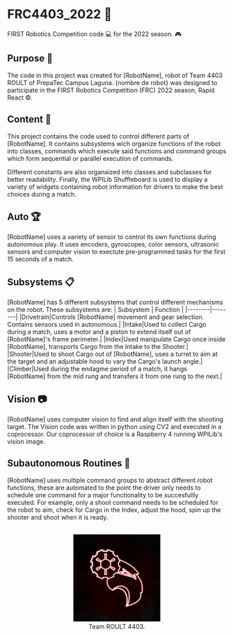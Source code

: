 # FRC4403_2022 :ram:
FIRST Robotics Competition code :computer: for the 2022 season. :video_game: 

## Purpose :wrench:
The code in this project was created for [RobotName], robot of Team 4403 ROULT of PrepaTec Campus Laguna. {nombre de robot} was designed to participate in the FIRST Robotics Competition (FRC) 2022 season, Rapid React :copyright:.

## Content :book:
This project contains the code used to control different parts of [RobotName]. It contains subsystems wich organize functions of the robot into classes, commands which execute said functions and command groups which form sequential or parallel execution of commands. 

Different constants are also organaized into classes and subclasses for better readability. Finally, the WPILib Shuffleboard is used to display a variety of widgets containing robot information for drivers to make the best choices during a match.

## Auto :trophy:
[RobotName] uses a variety of sensor to control its own functions during autonomous play. It uses encoders, gyroscopes, color sensors, ultrasonic sensors and computer vision to exectute pre-programmed tasks for the first 15 seconds of a match. 

## Subsystems :clipboard:
[RobotName] has 5 different subsystems that control different mechanisms on the robot. These subsystems are:
| Subsystem | Function |
|--------|--------|
|Drivetrain|Controls [RobotName] movement and gear selection. Contains sensors used in autonomous.|
|Intake|Used to collect Cargo during a match, uses a motor and a piston to extend itself out of [RobotName]'s frame perimeter.|
|Index|Used manipulate Cargo once inside [RobotName], transports Cargo from the Intake to the Shooter.|
|Shooter|Used to shoot Cargo out of [RobotName], uses a turret to aim at the target and an adjustable hood to vary the Cargo's launch angle.|
|Climber|Used during the endagme period of a match, it hangs [RobotName] from the mid rung and transfers it from one rung to the next.|

## Vision :camera:
 [RobotName] uses computer vision to find and align itself with the shooting target. The Vision code was written in python using CV2 and executed in a coprocessor. Our coprocessor of choice is a Raspberry 4 running WPILib's vision image. 

## Subautonomous Routines :art:
 [RobotName] uses multiple command groups to abstract different robot functions, these are automated to the point the driver only needs to schedule one command for a major functionality to be succesfullly executed. For example, only a shoot command needs to be scheduled for the robot to aim, check for Cargo in the Index, adjust the hood, spin up the shooter and shoot when it is ready.

<br>
<div style="text-align: center;">
<img src="roult.jpg" height="200" width="200"> <br/>
Team ROULT 4403.  
</div>
